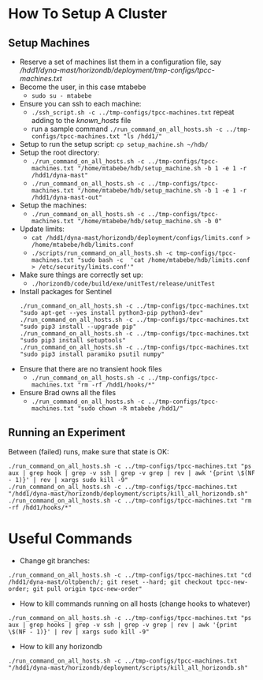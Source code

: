 # How To Setup A Cluster

## Setup Machines
* Reserve a set of machines list them in a configuration file, say */hdd1/dyna-mast/horizondb/deployment/tmp-configs/tpcc-machines.txt*
* Become the user, in this case mtabebe
  * `sudo su - mtabebe`
* Ensure you can ssh to each machine:
  * `./ssh_script.sh -c ../tmp-configs/tpcc-machines.txt` repeat adding to the *known_hosts* file
  * run a sample command `./run_command_on_all_hosts.sh -c ../tmp-configs/tpcc-machines.txt "ls /hdd1/"`
* Setup to run the setup script: `cp setup_machine.sh ~/hdb/`
* Setup the root directory:
  * `./run_command_on_all_hosts.sh -c ../tmp-configs/tpcc-machines.txt "/home/mtabebe/hdb/setup_machine.sh -b 1 -e 1 -r /hdd1/dyna-mast"`
  * `./run_command_on_all_hosts.sh -c ../tmp-configs/tpcc-machines.txt "/home/mtabebe/hdb/setup_machine.sh -b 1 -e 1 -r /hdd1/dyna-mast-out"`
* Setup the machines:
  * `./run_command_on_all_hosts.sh -c ../tmp-configs/tpcc-machines.txt "/home/mtabebe/hdb/setup_machine.sh -b 0"`
* Update limits:
  * `cat /hdd1/dyna-mast/horizondb/deployment/configs/limits.conf >  /home/mtabebe/hdb/limits.conf`
  * `./scripts/run_command_on_all_hosts.sh -c tmp-configs/tpcc-machines.txt "sudo bash -c  'cat /home/mtabebe/hdb/limits.conf > /etc/security/limits.conf'"`
* Make sure things are correctly set up:
  * `./horizondb/code/build/exe/unitTest/release/unitTest`
* Install packages for Sentinel
  ```
  ./run_command_on_all_hosts.sh -c ../tmp-configs/tpcc-machines.txt "sudo apt-get --yes install python3-pip python3-dev"
  ./run_command_on_all_hosts.sh -c ../tmp-configs/tpcc-machines.txt "sudo pip3 install --upgrade pip"
  ./run_command_on_all_hosts.sh -c ../tmp-configs/tpcc-machines.txt "sudo pip3 install setuptools"
  ./run_command_on_all_hosts.sh -c ../tmp-configs/tpcc-machines.txt "sudo pip3 install paramiko psutil numpy"
  ```
* Ensure that there are no transient hook files
  * `./run_command_on_all_hosts.sh -c ../tmp-configs/tpcc-machines.txt "rm -rf /hdd1/hooks/*"`
* Ensure Brad owns all the files
  * `./run_command_on_all_hosts.sh -c ../tmp-configs/tpcc-machines.txt "sudo chown -R mtabebe /hdd1/"`

## Running an Experiment

Between (failed) runs, make sure that state is OK:
```
./run_command_on_all_hosts.sh -c ../tmp-configs/tpcc-machines.txt "ps aux | grep hook | grep -v ssh | grep -v grep | rev | awk '{print \$(NF - 1)}' | rev | xargs sudo kill -9"
./run_command_on_all_hosts.sh -c ../tmp-configs/tpcc-machines.txt "/hdd1/dyna-mast/horizondb/deployment/scripts/kill_all_horizondb.sh"
./run_command_on_all_hosts.sh -c ../tmp-configs/tpcc-machines.txt "rm -rf /hdd1/hooks/*"
```

# Useful Commands

* Change git branches:
```
./run_command_on_all_hosts.sh -c ../tmp-configs/tpcc-machines.txt "cd /hdd1/dyna-mast/oltpbench/; git reset --hard; git checkout tpcc-new-order; git pull origin tpcc-new-order"
 ```
* How to kill commands running on all hosts (change hooks to whatever)
```
./run_command_on_all_hosts.sh -c ../tmp-configs/tpcc-machines.txt "ps aux | grep hooks | grep -v ssh | grep -v grep | rev | awk '{print \$(NF - 1)}' | rev | xargs sudo kill -9"
```
* How to kill any horizondb
```
./run_command_on_all_hosts.sh -c ../tmp-configs/tpcc-machines.txt "/hdd1/dyna-mast/horizondb/deployment/scripts/kill_all_horizondb.sh"
```

